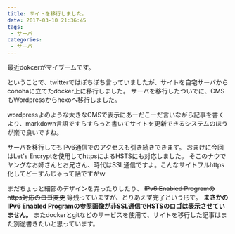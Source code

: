 ```yaml
---
title: サイトを移行しました。
date: 2017-03-10 21:36:45
tags:
 - サーバ
categories:
 - サーバ
---
```


最近dokcerがマイブームです。

ということで、twitterではぼちぼち言っていましたが、サイトを自宅サーバからconohaに立てたdocker上に移行しました。
サーバを移行したついでに、CMSもWordpressからhexoへ移行しました。

wordpressよのような大きなCMSで表示にあーだこーだ言いながら記事を書くより、markdown言語ですらすらっと書いてサイトを更新できるシステムのほうが楽で良いですね。

サーバを移行してもIPv6通信でのアクセスも引き続きできます。
おまけに今回はLet's Encryptを使用してhttpsによるHSTSにも対応しました。
そこのナウでヤングなお姉さんとお兄さん、時代はSSL通信ですよ。こんなサイトフルhttps化してどーすんじゃって話ですがｗ


まだちょっと細部のデザインを弄ったりしたり、 ~~IPv6 Enabled Programのhttps対応のロゴ変更~~ 等残っていますが、とりあえず完了という形で。
 __まさかのIPv6 Enabled Programの参照画像が非SSL通信でHSTSのロゴは表示させていません。__
またdockerとgitなどのサービスを使用て、サイトを移行した記事はまた別途書きたいと思っています。